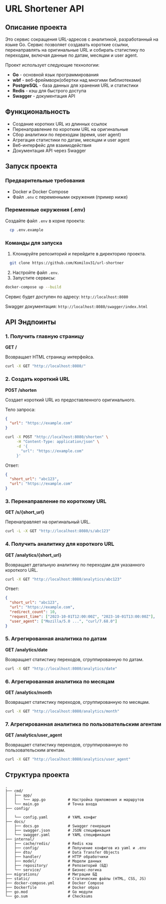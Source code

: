 # URL Shortener API

## Описание проекта

Это сервис сокращения URL-адресов с аналитикой, разработанный на языке Go. Сервис позволяет создавать короткие ссылки, перенаправлять на оригинальные URL и собирать статистику по переходам, включая данные по датам, месяцам и user agent.

Проект использует следующие технологии:
- **Go** - основной язык программирования
- **wbf** - веб-фреймворк(обертки над многими библиотеками)
- **PostgreSQL** - база данных для хранения URL и статистики
- **Redis** - кэш для быстрого доступа
- **Swagger** - документация API

## Функциональность

- Создание коротких URL из длинных ссылок
- Перенаправление по коротким URL на оригинальные
- Сбор аналитики по переходам (время, user agent)
- Агрегация статистики по датам, месяцам и user agent
- Веб-интерфейс для взаимодействия
- Документация API через Swagger

## Запуск проекта

### Предварительные требования

- Docker и Docker Compose
- Файл `.env` с переменными окружения (пример ниже)

### Переменные окружения (.env)

Создайте файл `.env` в корне проекта:

```bash
  cp .env.example
  ```

### Команды для запуска

1. Клонируйте репозиторий и перейдите в директорию проекта.
```bash
  git clone https://github.com/Komilov31/url-shortner
```
2. Настройте файл `.env`.
3. Запустите сервисы:

```bash
docker-compose up --build
```

Сервис будет доступен по адресу: `http://localhost:8080`

Swagger документация: `http://localhost:8080/swagger/index.html`

## API Эндпоинты

### 1. Получить главную страницу
**GET /**

Возвращает HTML страницу интерфейса.

```bash
curl -X GET "http://localhost:8080/"
```

### 2. Создать короткий URL
**POST /shorten**

Создает короткий URL из предоставленного оригинального.

Тело запроса:
```json
{
  "url": "https://example.com"
}
```

```bash
curl -X POST "http://localhost:8080/shorten" \
     -H "Content-Type: application/json" \
     -d '{
       "url": "https://example.com"
     }'
```

Ответ:
```json
{
  "short_url": "abc123",
  "url": "https://example.com"
}
```

### 3. Перенаправление по короткому URL
**GET /s/{short_url}**

Перенаправляет на оригинальный URL.

```bash
curl -L -X GET "http://localhost:8080/s/abc123"
```

### 4. Получить аналитику для короткого URL
**GET /analytics/{short_url}**

Возвращает детальную аналитику по переходам для указанного короткого URL.

```bash
curl -X GET "http://localhost:8080/analytics/abc123"
```

Ответ:
```json
{
  "short_url": "abc123",
  "url": "https://example.com",
  "redirect_count": 10,
  "request_time": ["2023-10-01T12:00:00Z", "2023-10-01T13:00:00Z"],
  "user_agent": ["Mozilla/5.0 ...", "curl/7.68.0"]
}
```

### 5. Агрегированная аналитика по датам
**GET /analytics/date**

Возвращает статистику переходов, сгруппированную по датам.

```bash
curl -X GET "http://localhost:8080/analytics/date"
```

### 6. Агрегированная аналитика по месяцам
**GET /analytics/month**

Возвращает статистику переходов, сгруппированную по месяцам.

```bash
curl -X GET "http://localhost:8080/analytics/month"
```

### 7. Агрегированная аналитика по пользовательским агентам
**GET /analytics/user_agent**

Возвращает статистику переходов, сгруппированную по пользовательским агентам.

```bash
curl -X GET "http://localhost:8080/analytics/user_agent"
```

## Структура проекта

```
.
├── cmd/
│   ├── app/
│   │   └── app.go          # Настройка приложения и маршрутов
│   └── main.go             # Точка входа
├── config/
│ 
│   └── config.yaml         # YAML конфиг
├── docs/
│   ├── docs.go             # Swagger генерация
│   ├── swagger.json        # JSON спецификация
│   └── swagger.yaml        # YAML спецификация
├── internal/
│   ├── cache/redis/        # Redis кэш
│   ├── config/             # Получение конфигов из yaml и .env
│   ├── dto/                # Data Transfer Objects
│   ├── handler/            # HTTP обработчики
│   ├── model/              # Модели данных
│   ├── repository/         # Репозиторий (БД)
│   └── service/            # Бизнес-логика
├── migrations/             # Миграции БД
├── static/                 # Статические файлы (HTML, CSS, JS)
├── docker-compose.yml      # Docker Compose
├── Dockerfile              # Docker образ
├── go.mod                  # Go модули
└── go.sum                  # Checksums
```

